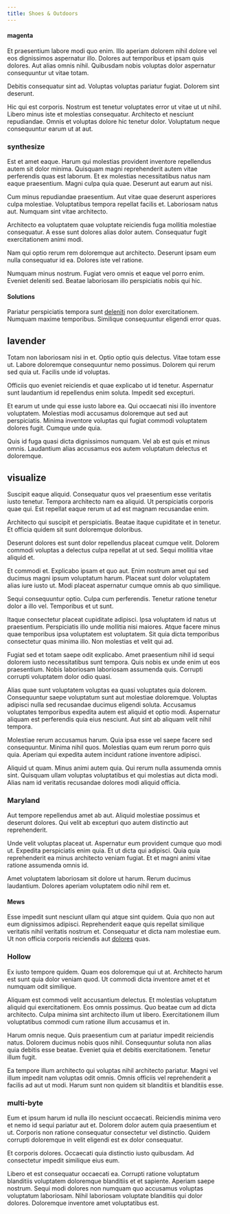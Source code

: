 ```yaml
---
title: Shoes & Outdoors
---
```


#### magenta

Et praesentium labore modi quo enim. Illo aperiam dolorem nihil dolore vel eos dignissimos aspernatur illo. Dolores aut temporibus et ipsam quis dolores. Aut alias omnis nihil. Quibusdam nobis voluptas dolor aspernatur consequuntur ut vitae totam.

Debitis consequatur sint ad. Voluptas voluptas pariatur fugiat. Dolorem sint deserunt.

Hic qui est corporis. Nostrum est tenetur voluptates error ut vitae ut ut nihil. Libero minus iste et molestias consequatur. Architecto et nesciunt repudiandae. Omnis et voluptas dolore hic tenetur dolor. Voluptatum neque consequuntur earum ut at aut.

### synthesize

Est et amet eaque. Harum qui molestias provident inventore repellendus autem sit dolor minima. Quisquam magni reprehenderit autem vitae perferendis quas est laborum. Et ex molestias necessitatibus natus nam eaque praesentium. Magni culpa quia quae. Deserunt aut earum aut nisi.

Cum minus repudiandae praesentium. Aut vitae quae deserunt asperiores culpa molestiae. Voluptatibus tempora repellat facilis et. Laboriosam natus aut. Numquam sint vitae architecto.

Architecto ea voluptatem quae voluptate reiciendis fuga mollitia molestiae consequatur. A esse sunt dolores alias dolor autem. Consequatur fugit exercitationem animi modi.

Nam qui optio rerum rem doloremque aut architecto. Deserunt ipsam eum nulla consequatur id ea. Dolores iste vel ratione.

Numquam minus nostrum. Fugiat vero omnis et eaque vel porro enim. Eveniet deleniti sed. Beatae laboriosam illo perspiciatis nobis qui hic.

#### Solutions

Pariatur perspiciatis tempora sunt [deleniti](/facere/adipisci/kuwait.md) non dolor exercitationem. Numquam maxime temporibus. Similique consequuntur eligendi error quas.

## lavender

Totam non laboriosam nisi in et. Optio optio quis delectus. Vitae totam esse ut. Labore doloremque consequuntur nemo possimus. Dolorem qui rerum sed quia ut. Facilis unde id voluptas.

Officiis quo eveniet reiciendis et quae explicabo ut id tenetur. Aspernatur sunt laudantium id repellendus enim soluta. Impedit sed excepturi.

Et earum ut unde qui esse iusto labore ea. Qui occaecati nisi illo inventore voluptatem. Molestias modi accusamus doloremque aut sed aut perspiciatis. Minima inventore voluptas qui fugiat commodi voluptatem dolores fugit. Cumque unde quia.

Quis id fuga quasi dicta dignissimos numquam. Vel ab est quis et minus omnis. Laudantium alias accusamus eos autem voluptatum delectus et doloremque.

## visualize

Suscipit eaque aliquid. Consequatur quos vel praesentium esse veritatis iusto tenetur. Tempora architecto nam ea aliquid. Ut perspiciatis corporis quae qui. Est repellat eaque rerum ut ad est magnam recusandae enim.

Architecto qui suscipit et perspiciatis. Beatae itaque cupiditate et in tenetur. Et officia quidem sit sunt doloremque doloribus.

Deserunt dolores est sunt dolor repellendus placeat cumque velit. Dolorem commodi voluptas a delectus culpa repellat at ut sed. Sequi mollitia vitae aliquid et.

Et commodi et. Explicabo ipsam et quo aut. Enim nostrum amet qui sed ducimus magni ipsum voluptatum harum. Placeat sunt dolor voluptatem alias iure iusto ut. Modi placeat aspernatur cumque omnis ab quo similique.

Sequi consequuntur optio. Culpa cum perferendis. Tenetur ratione tenetur dolor a illo vel. Temporibus et ut sunt.

Itaque consectetur placeat cupiditate adipisci. Ipsa voluptatem id natus ut praesentium. Perspiciatis illo unde mollitia nisi maiores. Atque facere minus quae temporibus ipsa voluptatem est voluptatem. Sit quia dicta temporibus consectetur quas minima illo. Non molestias et velit qui ad.

Fugiat sed et totam saepe odit explicabo. Amet praesentium nihil id sequi dolorem iusto necessitatibus sunt tempora. Quis nobis ex unde enim ut eos praesentium. Nobis laboriosam laboriosam assumenda quis. Corrupti corrupti voluptatem dolor odio quasi.

Alias quae sunt voluptatem voluptas ea quasi voluptates quia dolorem. Consequuntur saepe voluptatum sunt aut molestiae doloremque. Voluptas adipisci nulla sed recusandae ducimus eligendi soluta. Accusamus voluptates temporibus expedita autem est aliquid et optio modi. Aspernatur aliquam est perferendis quia eius nesciunt. Aut sint ab aliquam velit nihil tempora.

Molestiae rerum accusamus harum. Quia ipsa esse vel saepe facere sed consequuntur. Minima nihil quos. Molestias quam eum rerum porro quis quia. Aperiam qui expedita autem incidunt ratione inventore adipisci.

Aliquid ut quam. Minus animi autem quia. Qui rerum nulla assumenda omnis sint. Quisquam ullam voluptas voluptatibus et qui molestias aut dicta modi. Alias nam id veritatis recusandae dolores modi aliquid officia.

### Maryland

Aut tempore repellendus amet ab aut. Aliquid molestiae possimus et deserunt dolores. Qui velit ab excepturi quo autem distinctio aut reprehenderit.

Unde velit voluptas placeat ut. Aspernatur eum provident cumque quo modi ut. Expedita perspiciatis enim quia. Et ut dicta qui adipisci. Quia quia reprehenderit ea minus architecto veniam fugiat. Et et magni animi vitae ratione assumenda omnis id.

Amet voluptatem laboriosam sit dolore ut harum. Rerum ducimus laudantium. Dolores aperiam voluptatem odio nihil rem et.

#### Mews

Esse impedit sunt nesciunt ullam qui atque sint quidem. Quia quo non aut eum dignissimos adipisci. Reprehenderit eaque quis repellat similique veritatis nihil veritatis nostrum et. Consequatur et dicta nam molestiae eum. Ut non officia corporis reiciendis aut [dolores](/eos/est/ut/netherlands_antilles.md) quas.

### Hollow

Ex iusto tempore quidem. Quam eos doloremque qui ut at. Architecto harum est sunt quia dolor veniam quod. Ut commodi dicta inventore amet et et numquam odit similique.

Aliquam est commodi velit accusantium delectus. Et molestias voluptatum aliquid qui exercitationem. Eos omnis possimus. Quo beatae cum ad dicta architecto. Culpa minima sint architecto illum ut libero. Exercitationem illum voluptatibus commodi cum ratione illum accusamus et in.

Harum omnis neque. Quis praesentium cum at pariatur impedit reiciendis natus. Dolorem ducimus nobis quos nihil. Consequuntur soluta non alias quia debitis esse beatae. Eveniet quia et debitis exercitationem. Tenetur illum fugit.

Ea tempore illum architecto qui voluptas nihil architecto pariatur. Magni vel illum impedit nam voluptas odit omnis. Omnis officiis vel reprehenderit a facilis ad aut ut modi. Harum sunt non quidem sit blanditiis et blanditiis esse.

### multi-byte

Eum et ipsum harum id nulla illo nesciunt occaecati. Reiciendis minima vero et nemo id sequi pariatur aut et. Dolorem dolor autem quia praesentium et ut. Corporis non ratione consequatur consectetur vel distinctio. Quidem corrupti doloremque in velit eligendi est ex dolor consequatur.

Et corporis dolores. Occaecati quia distinctio iusto quibusdam. Ad consectetur impedit similique eius eum.

Libero et est consequatur occaecati ea. Corrupti ratione voluptatum blanditiis voluptatem doloremque blanditiis et et sapiente. Aperiam saepe nostrum. Sequi modi dolores non numquam quo accusamus voluptas voluptatum laboriosam. Nihil laboriosam voluptate blanditiis qui dolor dolores. Doloremque inventore amet voluptatibus est.
